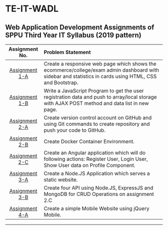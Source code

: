 
# TE-IT-WADL


## Web Application Development Assignments of SPPU Third Year IT Syllabus (2019 pattern)



| Assignment No. | Problem Statement  |
| :--------------:  | :-------------- |
|[Assignment 1-A](Group1_Assignment-a)| Create a responsive web page which shows the ecommerce/college/exam admin dashboard with sidebar and statistics in cards using HTML, CSS and Bootstrap.| 
|[Assignment 1-B](Group1_Assignment-b)| Write a JavaScript Program to get the user registration data and push to array/local storage with AJAX POST method and data list in new page.|
|[Assignment 2-A](Group2_Assignment-a)| Create version control account on GitHub and using Git commands to create repository and push your code to GitHub. |
|[Assignment 2-B](Group2_Assignment-a)| Create Docker Container Environment.|
|[Assignment 2-C](Group2_Assignment-c)|Create an Angular application which will do following actions: Register User, Login User, Show User data on Profile Component.|
|[Assignment 3-A](Group3_Assignment-a)|Create a Node.JS Application which serves a static website.|
|[Assignment 3-B](Group3_Assignment-b)|Create four API using Node.JS, ExpressJS and MongoDB for CRUD Operations on assignment 2.C |
|[Assignment 4-A](Group4_Assignment-a)|Create a simple Mobile Website using jQuery Mobile.|

<hr>

